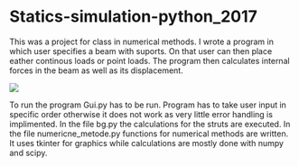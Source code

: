 # Statics-simulation-python_2017

This was a project for class in numerical methods. I wrote a program in which user specifies a beam with suports. On that user can then place eather continous loads or point loads. The program then calculates internal forces in the beam as well as its displacement.

<image src="/program_example.jpg">

To run the program Gui.py has to be run. Program has to take user input in specific order otherwise it does not work as very little error handling is implimented. In the file bg.py the calculations for the struts are executed. In the file numericne_metode.py functions for numerical methods are written. It uses tkinter for graphics while calculations are mostly done with numpy and scipy.
